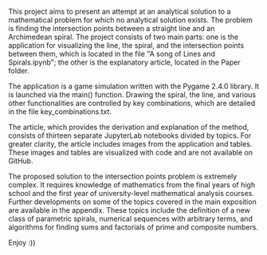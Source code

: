 This project aims to present an attempt at an analytical solution to a mathematical problem for which no analytical solution exists. The problem is finding the intersection points between a straight line and an Archimedean spiral. The project consists of two main parts: one is the application for visualizing the line, the spiral, and the intersection points between them, which is located in the file "A song of Lines and Spirals.ipynb"; the other is the explanatory article, located in the Paper folder.

The application is a game simulation written with the Pygame 2.4.0 library. It is launched via the main() function. Drawing the spiral, the line, and various other functionalities are controlled by key combinations, which are detailed in the file key_combinations.txt.

The article, which provides the derivation and explanation of the method, consists of thirteen separate JupyterLab notebooks divided by topics. For greater clarity, the article includes images from the application and tables. These images and tables are visualized with code and are not available on GitHub.

The proposed solution to the intersection points problem is extremely complex. It requires knowledge of mathematics from the final years of high school and the first year of university-level mathematical analysis courses. Further developments on some of the topics covered in the main exposition are available in the appendix. These topics include the definition of a new class of parametric spirals, numerical sequences with arbitrary terms, and algorithms for finding sums and factorials of prime and composite numbers.

Enjoy :)) 

